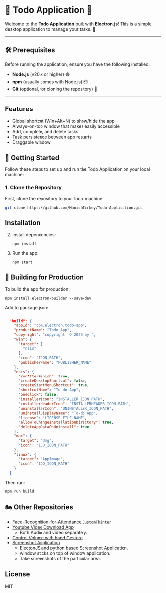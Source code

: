 # 📝 Todo Application 🚀

Welcome to the **Todo Application** built with **Electron.js**! This is a simple desktop application to manage your tasks. 🎯

---

## 🛠️ Prerequisites

Before running the application, ensure you have the following installed:

- **Node.js** (v20.x or higher) 🟢
- **npm** (usually comes with Node.js) 📦
- **Git** (optional, for cloning the repository) 🐙

---

## Features

- Global shortcut (Win+Alt+N) to show/hide the app
- Always-on-top window that makes easily accessible
- Add, complete, and delete tasks
- Task persistence between app restarts
- Draggable window

## 🚀 Getting Started

Follow these steps to set up and run the Todo Application on your local machine:

### 1. Clone the Repository

First, clone the repository to your local machine:

```bash
git clone https://github.com/ManishTirkey/Todo-Application.git
```

## Installation

2. Install dependencies:
   ```
   npm install
   ```
3. Run the app:
   ```
   npm start
   ```
## :ship: Building for Production

To build the app for production:

```
npm install electron-builder --save-dev
```

Add to package.json:

```json

  "build": {
    "appId": "com.electron.todo-app",
    "productName": "Todo App",
    "copyright": "copyright  © 2025 by ",
    "win": {
      "target": [
        "nsis"
      ],
      "icon": "ICON_PATH",
      "publisherName": "PUBLISHER_NAME"
    },
    "nsis": {
      "runAfterFinish": true,
      "createDesktopShortcut": false,
      "createStartMenuShortcut": true,
      "shortcutName": "To-do App",
      "oneClick": false,
      "installerIcon": "INSTALLER_ICON_PATH",
      "installerHeaderIcon": "INSTALLERHEADER_ICON_PATH",
      "uninstallerIcon": "UNINSTALLER_ICON_PATH",
      "uninstallDisplayName": "To-do App",
      "license": "LICENSE_FILE_NAME",
      "allowToChangeInstallationDirectory": true,
      "deleteAppDataOnUninstall": true
    },
    "mac": {
      "target": "dmg",
      "icon": "ICO_ICON_PATH"
    },
    "linux": {
      "target": "AppImage",
      "icon": "ICO_ICON_PATH"
    }
  }
```

Then run:

```
npm run build
```

## :motorcycle: Other Repositories

- [Face-Recognition-for-Attendance `CustomTkinter`](https://github.com/ManishTirkey/Face-Recognition-for-Attendance.git)
- [Youtube Video Download App](https://github.com/ManishTirkey/Download_youtube_Videos)
  - Both Audio and video separately.
- [Control Volume with hand Gesture](https://github.com/ManishTirkey/Volume_control_opencv)
- [Screenshot Application](https://github.com/ManishTirkey/ScreenShot)
  - ElectonJS and python based Screenshot Application.
  - window sticks on top of window application.
  - Take screenshots of the particular area.

## License

MIT

